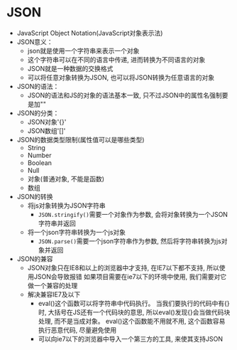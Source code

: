 
# JSON	
* JavaScript Object Notation(JavaScript对象表示法)
* JSON意义：
  * json就是使用一个字符串来表示一个对象
  * 这个字符串可以在不同的语言中传递, 进而转换为不同语言的对象
  * JSON就是一种数据的交换格式
  * 可以将任意对象转换为JSON, 也可以将JSON转换为任意语言的对象
* JSON的语法：
  * JSON的语法和JS的对象的语法基本一致, 只不过JSON中的属性名强制要是加""
* JSON的分类：
  * JSON对象'{}'
  * JSON数组'[]'
* JSON的数据类型限制(属性值可以是哪些类型)	
  * String
  * Number
  * Boolean
  * Null
  * 对象(普通对象, 不能是函数)
  * 数组
* JSON的转换
  * 将js对象转换为JSON字符串
    * `JSON.stringify()`需要一个对象作为参数, 会将对象转换为一个JSON字符串并返回
  * 将一个json字符串转换为一个js对象
    * `JSON.parse()`需要一个json字符串作为参数, 然后将字符串转换为js对象并返回
* JSON的兼容		
  * JSON对象只在IE8和以上的浏览器中才支持, 在IE7以下都不支持, 所以使用JSON会导致报错
    如果项目需要在ie7以下的环境中使用, 我们需要对它做一个兼容的处理
  * 解决兼容IE7及以下
    * eval()这个函数可以将字符串中代码执行。
      当我们要执行的代码中有{}时, 大括号在JS还有一个代码块的意思, 
      所以eval()发现{}会当做代码块处理, 而不是当成对象。
      eval()这个函数能不用就不用, 这个函数容易执行恶意代码, 尽量避免使用
    * 可以向ie7以下的浏览器中导入一个第三方的工具, 来使其支持JSON
		
		
		
		
		
		
		
		
		
		
		
		
		
		
		
		
		
		
		